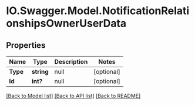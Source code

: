 # IO.Swagger.Model.NotificationRelationshipsOwnerUserData
## Properties

Name | Type | Description | Notes
------------ | ------------- | ------------- | -------------
**Type** | **string** | null | [optional] 
**Id** | **int?** | null | [optional] 

[[Back to Model list]](../README.md#documentation-for-models) [[Back to API list]](../README.md#documentation-for-api-endpoints) [[Back to README]](../README.md)

